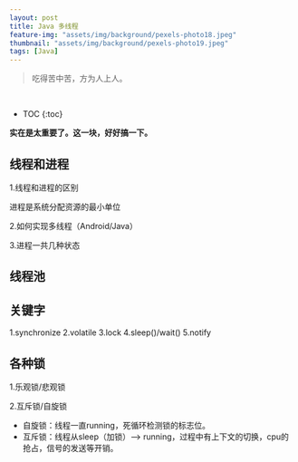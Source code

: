 ```yaml
---
layout: post
title: Java 多线程
feature-img: "assets/img/background/pexels-photo18.jpeg"
thumbnail: "assets/img/background/pexels-photo19.jpeg"
tags: [Java]
---
```


> 吃得苦中苦，方为人上人。

<br>

* TOC
{:toc}

**实在是太重要了。这一块，好好搞一下。**

## 线程和进程

1.线程和进程的区别

进程是系统分配资源的最小单位

2.如何实现多线程（Android/Java）


3.进程一共几种状态

## 线程池



## 关键字

1.synchronize
2.volatile
3.lock
4.sleep()/wait()
5.notify

## 各种锁

1.乐观锁/悲观锁

2.互斥锁/自旋锁

* 自旋锁：线程一直running，死循环检测锁的标志位。
* 互斥锁：线程从sleep（加锁）--> running，过程中有上下文的切换，cpu的抢占，信号的发送等开销。
